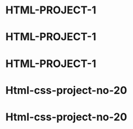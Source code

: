# HTML-PROJECT-1
# HTML-PROJECT-1
# HTML-PROJECT-1
# Html-css-project-no-20
# Html-css-project-no-20
